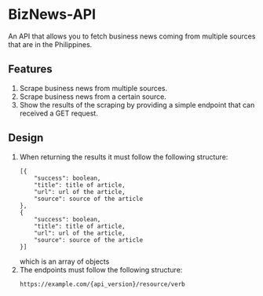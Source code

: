 # BizNews-API
An API that allows you to fetch business news coming from multiple sources that are in the Philippines.

## Features
1. Scrape business news from multiple sources.
2. Scrape business news from a certain source.
3. Show the results of the scraping by providing a simple endpoint that can received a GET request.

## Design
1. When returning the results it must follow the following structure:
    ```
    [{
        "success": boolean,
        "title": title of article,
        "url": url of the article,
        "source": source of the article
    },
    {
        "success": boolean,
        "title": title of article,
        "url": url of the article,
        "source": source of the article
    }]
    ```
    which is an array of objects
2. The endpoints must follow the following structure:
    ```
    https://example.com/{api_version}/resource/verb
    ```